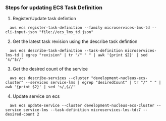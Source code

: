 ### Steps for updating ECS Task Definition

1. Register/Update task defintion
```
  aws ecs register-task-definition --family microservices-lms-td --cli-input-json "file://ecs_lms_td.json"
```

2. Get the latest task revision using the describe task defintion
```
  aws ecs describe-task-definition --task-definition microservices-lms-td | egrep "revision" | tr "/" " " | awk '{print $2}' | sed 's/"$//'
```

3. Get the desired count of the service
```
  aws ecs describe-services --cluster "development-nucleus-ecs-cluster" --services service-lms | egrep "desiredCount" | tr "/" " " | awk '{print $2}' | sed 's/,$//'
```

4. Update service on ecs
```
  aws ecs update-service --cluster development-nucleus-ecs-cluster --service service-lms --task-definition microservices-lms-td:7 --desired-count 2
```

